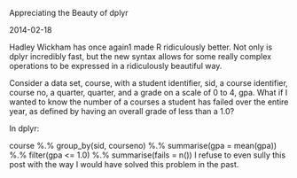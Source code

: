 Appreciating the Beauty of dplyr

2014-02-18

Hadley Wickham has once again1 made R ridiculously better. Not only is dplyr incredibly fast, but the new syntax allows for some really complex operations to be expressed in a ridiculously beautiful way.

Consider a data set, course, with a student identifier, sid, a course identifier, course no, a quarter, quarter, and a grade on a scale of 0 to 4, gpa. What if I wanted to know the number of a courses a student has failed over the entire year, as defined by having an overall grade of less than a 1.0?

In dplyr:

course %.% 
group_by(sid, courseno) %.%
summarise(gpa = mean(gpa)) %.%
filter(gpa <= 1.0) %.%
summarise(fails = n())
I refuse to even sully this post with the way I would have solved this problem in the past.